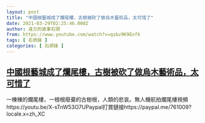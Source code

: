 ```yaml
---
layout: post
title: "中國根藝城成了爛尾樓，古樹被砍了做烏木藝術品，太可惜了"
date: 2021-03-29T02:25:46.000Z
author: 遠方的故事石頭
from: https://www.youtube.com/watch?v=qsbv9K9Enfk
tags: [ 石炳锋 ]
categories: [ 石炳锋 ]
---
```

<!--1616984746000-->
[中國根藝城成了爛尾樓，古樹被砍了做烏木藝術品，太可惜了](https://www.youtube.com/watch?v=qsbv9K9Enfk)
------

<div>
一棟棟的爛尾樓，一根根廢棄的古樹根，人類的悲哀。無人機航拍爛尾樓視頻https://youtu.be/X-sTnW53O7UPaypal打賞鏈接https://paypal.me/761009?locale.x=zh_XC
</div>
